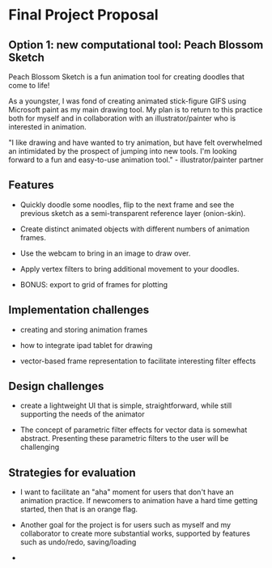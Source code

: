 # Final Project Proposal

## Option 1: new computational tool: Peach Blossom Sketch

Peach Blossom Sketch is a fun animation tool for creating doodles that
come to life!

As a youngster, I was fond of creating animated stick-figure GIFS using Microsoft paint as my main drawing tool. My plan is to return to this practice both for myself and in collaboration with an illustrator/painter who is interested in animation.

"I like drawing and have wanted to try animation, but have felt
overwhelmed an intimidated by the prospect of jumping into new tools.
I'm looking forward to a fun and easy-to-use animation tool." -
illustrator/painter partner

## Features

* Quickly doodle some noodles, flip to the next frame and see the previous sketch as a semi-transparent reference layer (onion-skin).
* Create distinct animated objects with different numbers of animation frames.
* Use the webcam to bring in an image to draw over.
* Apply vertex filters to bring additional movement to your doodles.

* BONUS: export to grid of frames for plotting

## Implementation challenges

* creating and storing animation frames

* how to integrate ipad tablet for drawing

* vector-based frame representation to facilitate interesting filter effects

## Design challenges
* create a lightweight UI that is simple, straightforward, while still supporting the needs of the animator

* The concept of parametric filter effects for vector data is somewhat abstract. Presenting these parametric filters to the user will be challenging

## Strategies for evaluation

* I want to facilitate an "aha" moment for users that don't have an animation practice. If newcomers to animation have a hard time getting started, then that is an orange flag.

* Another goal for the project is for users such as myself and my collaborator to create more substantial works, supported by features such as undo/redo, saving/loading

*
